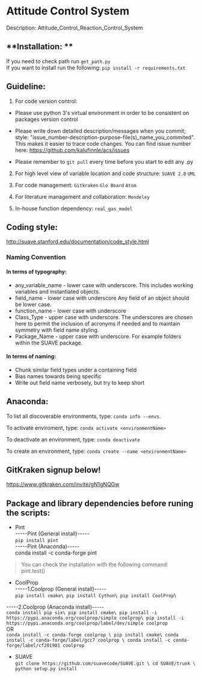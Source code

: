 # Attitude Control System
Description:
Attitude_Control_Reaction_Control_System

## **Installation: **
If you need to check path
run `get_path.py` \
If you want to install
run the following: `pip install -r requirements.txt`

## **Guideline:**

 1. For code version control:
-  Please use python 3's virtual environment in order to be consistent on packages version control

-  Please write down detailed description/messages when you commit; style: "issue_number-description-purpose-file(s)_name_you_commited". 
This makes it easier to trace code changes. You can find issue number here: https://github.com/kalufinnle/acs/issues

- Please remember to `git pull` every time before you start to edit any .py

2. For high level view of variable location and code structure:
    `SUAVE 2.0` `UML`

3. For code management:
    `Gitkraken` `Glo Board` `Atom`

4. For literature management and collaboration:
     `Mendeley`
     
5. In-house function dependency:
    `real_gas_model`
    
    
## **Coding style:**
http://suave.stanford.edu/documentation/code_style.html
### **Naming Convention**
#### In terms of typography:

- any_variable_name - lower case with underscore. This includes working variables and instantiated objects.
- field_name - lower case with underscore Any field of an object should be lower case.
- function_name - lower case with underscore
- Class_Type - upper case with underscore. The underscores are chosen here to permit the inclusion of acronyms if needed and to maintain symmetry with field name styling.
- Package_Name - upper case with underscore. For example folders within the SUAVE package.

#### In terms of naming:
- Chunk similar field types under a containing field
- Bias names towards being specific
- Write out field name verbosely, but try to keep short


## **Anaconda:**
To list all discoverable environments, type: `conda info --envs`.

To activate enviroment, type: `conda activate <environmentName>`

To deactivate an environment, type: `conda deactivate`

To create an environment, type: `conda create --name <environmentName>`


## **GitKraken signup below!**
https://www.gitkraken.com/invite/gN1gNQGw



## **Package and library dependencies before runing the scripts:**
- Pint \
-----Pint (General install)-----\
`pip install pint`\
-----Pint (Anaconda)-----\
conda install -c conda-forge pint
> You can check the installation with the following command:\
> pint.test()

- CoolProp \
-----1.Coolprop (General install)----- \
`pip install cmake\
pip install Cython\
pip install CoolProp`\

-----2.Coolprop (Anaconda install)-----\
`conda install pip six\
pip install cmake\
pip install -i https://pypi.anaconda.org/coolprop/simple coolprop\
pip install -i https://pypi.anaconda.org/coolprop/label/dev/simple coolprop`\
OR\
`conda install -c conda-forge coolprop \
pip install cmake\
conda install -c conda-forge/label/gcc7 coolprop \
conda install -c conda-forge/label/cf201901 coolprop`

- SUAVE \
`git clone https://github.com/suavecode/SUAVE.git \
cd SUAVE/trunk \
python setup.py install`
